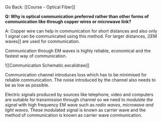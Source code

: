 Go Back: [[Course - Optical Fiber]]

**Q: Why is optical communication preferred rather than other forms of communication like through copper wires or microwave link?**

A: Copper wire can help in communication for short distances and also only 1 signal can be communicated using this method. For larger distances, [[EM waves]] are used for communication. 

Communication through EM waves is highly reliable, economical and the fastest way of communication. 

![[Communication Schematic.excalidraw]]

Communication channel introduces loss which has to be minimised for reliable communication. The noise introduced by the channel also needs to be as low as possible.

Electric signals produced by sources like telephone, video and computers are suitable for transmission through channel so we need to *modulate the signal* with high frequency EM wave such as *radio waves, microwave and light waves*. These modulated signal is known as carrier wave and the method of communication is known as carrier wave communication.


